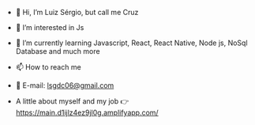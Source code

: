 - 👋 Hi, I’m Luiz Sérgio, but call me Cruz
- 👀 I’m interested in Js
- 🌱 I’m currently learning Javascript, React, React Native, Node js, NoSql Database and much more
- 📫 How to reach me 
- 📧 E-mail: lsgdc06@gmail.com

- A little about myself and my job 👉 https://main.d1ijlz4ez9jl0g.amplifyapp.com/


<!---
lgdacruz/lgdacruz is a ✨ special ✨ repository because its `README.md` (this file) appears on your GitHub profile.
You can click the Preview link to take a look at your changes.
--->

